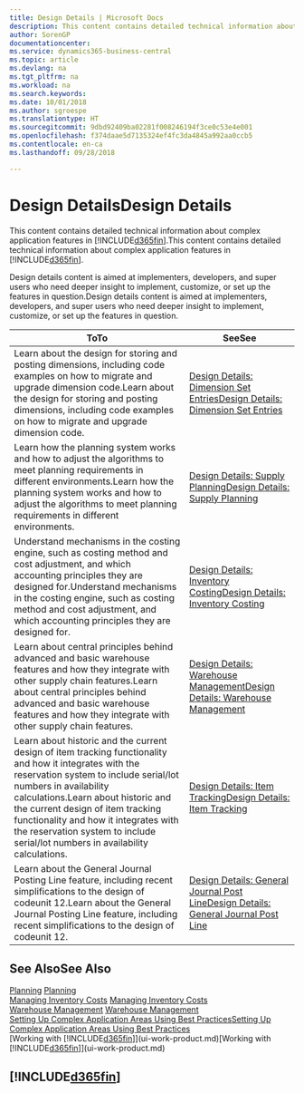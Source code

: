```yaml
---
title: Design Details | Microsoft Docs
description: This content contains detailed technical information about complex application features in Business Central.
author: SorenGP
documentationcenter: 
ms.service: dynamics365-business-central
ms.topic: article
ms.devlang: na
ms.tgt_pltfrm: na
ms.workload: na
ms.search.keywords: 
ms.date: 10/01/2018
ms.author: sgroespe
ms.translationtype: HT
ms.sourcegitcommit: 9dbd92409ba02281f008246194f3ce0c53e4e001
ms.openlocfilehash: f374daae5d7135324ef4fc3da4845a992aa0ccb5
ms.contentlocale: en-ca
ms.lasthandoff: 09/28/2018

---
```

# <a name="design-details"></a><span data-ttu-id="750f4-103">Design Details</span><span class="sxs-lookup"><span data-stu-id="750f4-103">Design Details</span></span>
<span data-ttu-id="750f4-104">This content contains detailed technical information about complex application features in [!INCLUDE[d365fin](includes/d365fin_md.md)].</span><span class="sxs-lookup"><span data-stu-id="750f4-104">This content contains detailed technical information about complex application features in [!INCLUDE[d365fin](includes/d365fin_md.md)].</span></span>  

 <span data-ttu-id="750f4-105">Design details content is aimed at implementers, developers, and super users who need deeper insight to implement, customize, or set up the features in question.</span><span class="sxs-lookup"><span data-stu-id="750f4-105">Design details content is aimed at implementers, developers, and super users who need deeper insight to implement, customize, or set up the features in question.</span></span>  

|<span data-ttu-id="750f4-106">**To**</span><span class="sxs-lookup"><span data-stu-id="750f4-106">**To**</span></span>|<span data-ttu-id="750f4-107">**See**</span><span class="sxs-lookup"><span data-stu-id="750f4-107">**See**</span></span>|  
|------------|-------------|  
|<span data-ttu-id="750f4-108">Learn about the design for storing and posting dimensions, including code examples on how to migrate and upgrade dimension code.</span><span class="sxs-lookup"><span data-stu-id="750f4-108">Learn about the design for storing and posting dimensions, including code examples on how to migrate and upgrade dimension code.</span></span>|[<span data-ttu-id="750f4-109">Design Details: Dimension Set Entries</span><span class="sxs-lookup"><span data-stu-id="750f4-109">Design Details: Dimension Set Entries</span></span>](design-details-dimension-set-entries.md)|  
|<span data-ttu-id="750f4-110">Learn how the planning system works and how to adjust the algorithms to meet planning requirements in different environments.</span><span class="sxs-lookup"><span data-stu-id="750f4-110">Learn how the planning system works and how to adjust the algorithms to meet planning requirements in different environments.</span></span>|[<span data-ttu-id="750f4-111">Design Details: Supply Planning</span><span class="sxs-lookup"><span data-stu-id="750f4-111">Design Details: Supply Planning</span></span>](design-details-supply-planning.md)|  
|<span data-ttu-id="750f4-112">Understand mechanisms in the costing engine, such as costing method and cost adjustment, and which accounting principles they are designed for.</span><span class="sxs-lookup"><span data-stu-id="750f4-112">Understand mechanisms in the costing engine, such as costing method and cost adjustment, and which accounting principles they are designed for.</span></span>|[<span data-ttu-id="750f4-113">Design Details: Inventory Costing</span><span class="sxs-lookup"><span data-stu-id="750f4-113">Design Details: Inventory Costing</span></span>](design-details-inventory-costing.md)|  
|<span data-ttu-id="750f4-114">Learn about central principles behind advanced and basic warehouse features and how they integrate with other supply chain features.</span><span class="sxs-lookup"><span data-stu-id="750f4-114">Learn about central principles behind advanced and basic warehouse features and how they integrate with other supply chain features.</span></span>|[<span data-ttu-id="750f4-115">Design Details: Warehouse Management</span><span class="sxs-lookup"><span data-stu-id="750f4-115">Design Details: Warehouse Management</span></span>](design-details-warehouse-management.md)|  
|<span data-ttu-id="750f4-116">Learn about historic and the current design of item tracking functionality and how it integrates with the reservation system to include serial/lot numbers in availability calculations.</span><span class="sxs-lookup"><span data-stu-id="750f4-116">Learn about historic and the current design of item tracking functionality and how it integrates with the reservation system to include serial/lot numbers in availability calculations.</span></span>|[<span data-ttu-id="750f4-117">Design Details: Item Tracking</span><span class="sxs-lookup"><span data-stu-id="750f4-117">Design Details: Item Tracking</span></span>](design-details-item-tracking.md)|  
|<span data-ttu-id="750f4-118">Learn about the General Journal Posting Line feature, including recent simplifications to the design of codeunit 12.</span><span class="sxs-lookup"><span data-stu-id="750f4-118">Learn about the General Journal Posting Line feature, including recent simplifications to the design of codeunit 12.</span></span>|[<span data-ttu-id="750f4-119">Design Details: General Journal Post Line</span><span class="sxs-lookup"><span data-stu-id="750f4-119">Design Details: General Journal Post Line</span></span>](design-details-general-journal-post-line.md)|  

## <a name="see-also"></a><span data-ttu-id="750f4-120">See Also</span><span class="sxs-lookup"><span data-stu-id="750f4-120">See Also</span></span>  
 <span data-ttu-id="750f4-121">[Planning](production-planning.md) </span><span class="sxs-lookup"><span data-stu-id="750f4-121">[Planning](production-planning.md) </span></span>  
 <span data-ttu-id="750f4-122">[Managing Inventory Costs](finance-manage-inventory-costs.md) </span><span class="sxs-lookup"><span data-stu-id="750f4-122">[Managing Inventory Costs](finance-manage-inventory-costs.md) </span></span>  
 <span data-ttu-id="750f4-123">[Warehouse Management](warehouse-manage-warehouse.md) </span><span class="sxs-lookup"><span data-stu-id="750f4-123">[Warehouse Management](warehouse-manage-warehouse.md) </span></span>  
 [<span data-ttu-id="750f4-124">Setting Up Complex Application Areas Using Best Practices</span><span class="sxs-lookup"><span data-stu-id="750f4-124">Setting Up Complex Application Areas Using Best Practices</span></span>](set-up-complex-application-areas-using-best-practices.md)  
 <span data-ttu-id="750f4-125">[Working with [!INCLUDE[d365fin](includes/d365fin_md.md)]](ui-work-product.md)</span><span class="sxs-lookup"><span data-stu-id="750f4-125">[Working with [!INCLUDE[d365fin](includes/d365fin_md.md)]](ui-work-product.md)</span></span>

 ## [!INCLUDE[d365fin](includes/free_trial_md.md)]  
  

